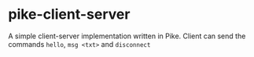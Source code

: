 # pike-client-server
A simple client-server implementation written in Pike. Client can send the commands `hello`, `msg <txt>` and `disconnect`

